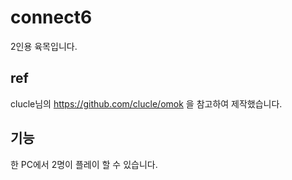 # connect6 
 2인용 육목입니다.

## ref
 clucle님의 https://github.com/clucle/omok 을 참고하여 제작했습니다.

## 기능
 한 PC에서 2명이 플레이 할 수 있습니다.

